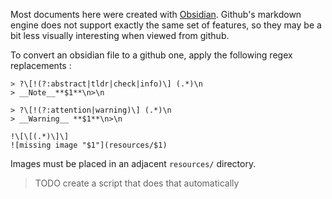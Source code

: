 Most documents here were created with [Obsidian](https://obsidian.md). Github's markdown engine does not support exactly the same set of features, so they may be a bit less visually interesting when viewed from github. 

To convert an obsidian file to a github one, apply the following regex replacements :
```regex
> ?\[!(?:abstract|tldr|check|info)\] (.*)\n
> __Note__**$1**\n>\n

> ?\[!(?:attention|warning)\] (.*)\n
> __Warning__ **$1**\n>\n

!\[\[(.*)\]\]
![missing image "$1"](resources/$1)
```
Images must be placed in an adjacent `resources/` directory.

> TODO create a script that does that automatically
